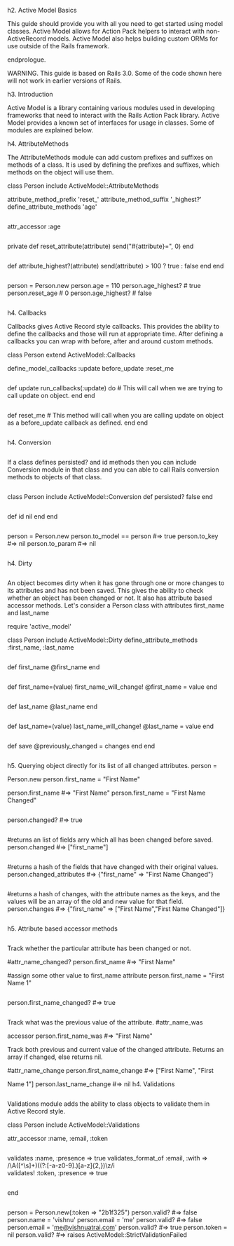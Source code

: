 h2. Active Model Basics

This guide should provide you with all you need to get started using model classes. Active Model allows for Action Pack helpers to interact with non-ActiveRecord models. Active Model also helps building custom ORMs for use outside of the Rails framework.

endprologue.

WARNING. This guide is based on Rails 3.0. Some of the code shown here will not work in earlier versions of Rails.

h3. Introduction

Active Model is a library containing various modules used in developing frameworks that need to interact with the Rails Action Pack library. Active Model provides a known set of interfaces for usage in classes. Some of modules are explained below.  

h4. AttributeMethods

The AttributeMethods module can add custom prefixes and suffixes on methods of a class. It is used by defining the prefixes and suffixes, which methods on the object will use them.

<ruby>
class Person
  include ActiveModel::AttributeMethods

  attribute_method_prefix 'reset_'
  attribute_method_suffix '_highest?'
  define_attribute_methods 'age'

  attr_accessor :age

private
  def reset_attribute(attribute)
    send("#{attribute}=", 0)
  end

  def attribute_highest?(attribute)
    send(attribute) > 100 ? true : false
  end
  
end

person = Person.new
person.age = 110
person.age_highest?  # true
person.reset_age     # 0
person.age_highest?  # false 

</ruby>

h4. Callbacks

Callbacks gives Active Record style callbacks. This provides the ability to define the callbacks and those will run at appropriate time. After defining a callbacks you can wrap with before, after and around custom methods.

<ruby>
class Person
  extend ActiveModel::Callbacks

  define_model_callbacks :update

  before_update :reset_me

  def update
    run_callbacks(:update) do
      # This will call when we are trying to call update on object.
    end
  end

  def reset_me
    # This method will call when you are calling update on object as a before_update callback as defined.
  end
end
</ruby>

h4. Conversion

If a class defines persisted? and id methods then you can include Conversion module in that class and you can able to call Rails conversion methods to objects of that class.

<ruby>
class Person
  include ActiveModel::Conversion

  def persisted?
    false
  end

  def id
    nil
  end
end

person = Person.new
person.to_model == person  #=> true
person.to_key              #=> nil
person.to_param            #=> nil
</ruby>

h4. Dirty

An object becomes dirty when it has gone through one or more changes to its attributes and has not been saved. This gives the ability to check whether an object has been changed or not. It also has attribute based accessor methods. Let's consider a Person class with attributes first_name and last_name

<ruby>
require 'active_model'

class Person
  include ActiveModel::Dirty
  define_attribute_methods :first_name, :last_name

  def first_name
    @first_name
  end

  def first_name=(value)
    first_name_will_change!
    @first_name = value
  end

  def last_name
    @last_name
  end

  def last_name=(value)
    last_name_will_change!
    @last_name = value
  end

  def save
    @previously_changed = changes
  end

end
</ruby>

h5. Querying object directly for its list of all changed attributes.

<ruby>
person = Person.new
person.first_name = "First Name"

person.first_name #=> "First Name"
person.first_name = "First Name Changed"

person.changed? #=> true

#returns an list of fields arry which all has been changed before saved.
person.changed #=> ["first_name"]

#returns a hash of the fields that have changed with their original values.
person.changed_attributes #=> {"first_name" => "First Name Changed"}

#returns a hash of changes, with the attribute names as the keys, and the values will be an array of the old and new value for that field.
person.changes #=> {"first_name" => ["First Name","First Name Changed"]}
</ruby>

h5. Attribute based accessor methods

Track whether the particular attribute has been changed or not.

<ruby>
#attr_name_changed?
person.first_name #=> "First Name"

#assign some other value to first_name attribute
person.first_name = "First Name 1"

person.first_name_changed? #=> true
</ruby>

Track what was the previous value of the attribute.

<ruby>
#attr_name_was accessor
person.first_name_was  #=> "First Name"
</ruby>

Track both previous and current value of the changed attribute. Returns an array if changed, else returns nil.

<ruby>
#attr_name_change
person.first_name_change #=> ["First Name", "First Name 1"]
person.last_name_change #=> nil
</ruby>

h4. Validations

Validations module adds the ability to class objects to validate them in Active Record style.

<ruby>
class Person
  include ActiveModel::Validations

  attr_accessor :name, :email, :token
  
  validates :name, :presence => true
  validates_format_of :email, :with => /\A([^\s]+)((?:[-a-z0-9]\.)[a-z]{2,})\z/i  
  validates! :token, :presence => true
  
end

person = Person.new(:token => "2b1f325")
person.valid?                        #=> false
person.name  = 'vishnu'
person.email  = 'me'
person.valid?                        #=> false
person.email = 'me@vishnuatrai.com'
person.valid?                        #=> true
person.token = nil
person.valid?                        #=> raises ActiveModel::StrictValidationFailed
</ruby>
